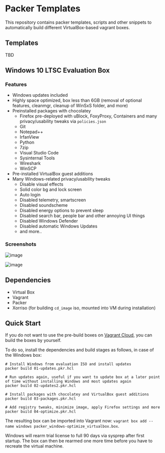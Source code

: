 # Packer Templates

This repository contains packer templates, scripts and other snippets to automatically build different VirtualBox-based vagrant boxes.

## Templates

TBD

## Windows 10 LTSC Evaluation Box

### Features

- Windows updates included
- Highly space optimized, box less than 6GB (removal of optional features, cleanmgr, cleanup of WinSxS folder, and more)
- Preinstalled packages with chocolatey
  - Firefox pre-deployed with uBlock, FoxyProxy, Containers and many privacy/usability tweaks via `policies.json`
  - Git
  - Notepad++
  - IrfanView
  - Python
  - 7zip
  - Visual Studio Code
  - Sysinternal Tools
  - Wireshark
  - WinSCP
- Pre-installed VirtualBox guest additions
- Many Windows-related privacy/usability tweaks
  - Disable visual effects
  - Solid color bg and lock screen
  - Auto login
  - Disabled telemetry, smartscreen
  - Disabled soundscheme
  - Disabled energy options to prevent sleep
  - Disabled search bar, people bar and other annoying UI things
  - Disabled Windows Defender
  - Disabled automatic Windows Updates
  - and more..

### Screenshots

![image](https://user-images.githubusercontent.com/9020527/183937081-562849c4-34fa-45bc-916e-029ca9c4301a.png)

![image](https://user-images.githubusercontent.com/9020527/183937322-8f101228-477d-49c6-bedd-74be30466c19.png)

## Dependencies

- Virtual Box
- Vagrant
- Packer
- Xorriso (for building `cd_image` iso, mounted into VM during installation)

## Quick Start

If you do not want to use the pre-build boxes on [Vagrant Cloud](https://app.vagrantup.com/cryptoluks), you can build the boxes by yourself.

To do so, install the dependencies and build stages as follows, in case of the Windows box:

```
# Install Windows from evaluation ISO and install updates
packer build 01-updates.pkr.hcl

# Run updates again, useful if you want to update box at a later point of time without installing Windows and most updates again
packer build 02-updates2.pkr.hcl

# Install packages with chocolatey and VirtualBox guest additions
packer build 03-packages.pkr.hcl

# Add registry tweaks, minimize image, apply Firefox settings and more
packer build 04-optimize.pkr.hcl
```

The resulting box can be imported into Vagrant now: `vagrant box add --name windows packer_windows-optimize_virtualbox.box`.

Windows will rearm trial license to full 90 days via sysprep after first startup. The box can then be rearmed one more time before you have to recreate the virtual machine.
